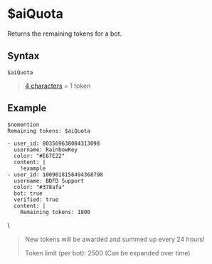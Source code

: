 # $aiQuota
Returns the remaining tokens for a bot.

## Syntax
```
$aiQuota
```

> [4 characters](./ai.md) = 1 token

## Example
```
$nomention
Remaining tokens: $aiQuota
```

``` discord yaml
- user_id: 803569638084313098
  username: RainbowKey
  color: "#E67E22"
  content: |
    !example
- user_id: 1009018156494368798
  username: BDFD Support
  color: "#378afa"
  bot: true
  verified: true
  content: |
    Remaining tokens: 1800
```
\

> New tokens will be awarded and summed up every 24 hours!
> 
> Token limit (per bot): 2500 (Can be expanded over time)
